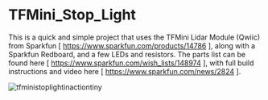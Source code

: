 # TFMini_Stop_Light

This is a quick and simple project that uses the TFMini Lidar Module (Qwiic) from Sparkfun [ https://www.sparkfun.com/products/14786 ], along with a Sparkfun Redboard, and a few LEDs and resistors.
The parts list can be found here [ https://www.sparkfun.com/wish_lists/148974 ], with full build instructions and video here [ https://www.sparkfun.com/news/2824 ].

![tfministoplightinactiontiny](https://user-images.githubusercontent.com/3188387/48741340-f85c4680-ec17-11e8-85da-cd4ca3a09d2d.jpg)
